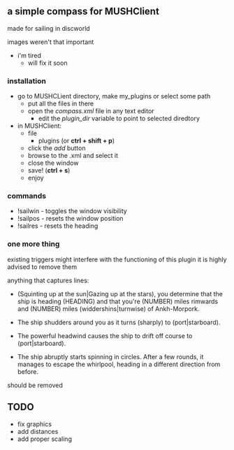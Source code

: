## a simple compass for MUSHClient ##

made for sailing in discworld

images weren't that important
* i'm tired
  * will fix it
soon

### installation ##

* go to MUSHCLient directory, make my_plugins or select some path
  * put all the files in there
  * open the _compass.xml_ file in any text editor
    * edit the _plugin_dir_ variable to point to selected diredtory
* in MUSHClient:
  * file
    * plugins (or __ctrl + shift + p__)
  * click the _add_ button
  * browse to the .xml and select it
  * close the window
  * save! (__ctrl + s__)
  * enjoy

### commands ###

* !sailwin - toggles the window visibility
* !sailpos - resets the window position
* !sailres - resets the heading 

### one more thing ###

existing triggers might interfere with the functioning of this plugin
it is highly advised to remove them

anything that captures lines:

* (Squinting up at the sun|Gazing up at the stars), you determine that the ship is heading (HEADING) and that you're (NUMBER) miles rimwards and (NUMBER) miles (widdershins|turnwise) of Ankh-Morpork.

* The ship shudders around you as it turns (sharply) to (port|starboard).

* The powerful headwind causes the ship to drift off course to (port|starboard).

* The ship abruptly starts spinning in circles.  After a few rounds, it manages to escape the whirlpool, heading in a different direction from before.

should be removed

## TODO ##
* fix graphics
* add distances
* add proper scaling
